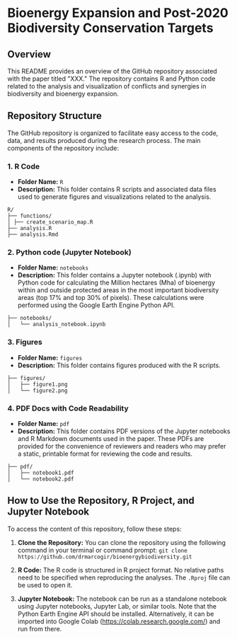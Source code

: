 # Bioenergy Expansion and Post-2020 Biodiversity Conservation Targets

## Overview
This README provides an overview of the GitHub repository associated with the paper titled "XXX." The repository contains R and Python code related to the analysis and visualization of conflicts and synergies in biodiversity and bioenergy expansion.

## Repository Structure

The GitHub repository is organized to facilitate easy access to the code, data, and results produced during the research process. The main components of the repository include:

### 1. R Code
- **Folder Name:** `R`
- **Description:** This folder contains R scripts and associated data files used to generate figures and visualizations related to the analysis.

```
R/
├── functions/
│ ├── create_scenario_map.R
├── analysis.R
├── analysis.Rmd
```


### 2. Python code (Jupyter Notebook)
- **Folder Name:** `notebooks`
- **Description:** This folder contains a Jupyter notebook (.ipynb) with Python code for calculating the Million hectares (Mha) of bioenergy within and outside protected areas in the most important biodiversity areas (top 17% and top 30% of pixels). These calculations were performed using the Google Earth Engine Python API.

```
├── notebooks/
│   └── analysis_notebook.ipynb
```

### 3. Figures
- **Folder Name:** `figures`
- **Description:** This folder contains figures produced with the R scripts.
```
├── figures/
│   ├── figure1.png
│   └── figure2.png
```

### 4. PDF Docs with Code Readability
- **Folder Name:** `pdf`
- **Description:** This folder contains PDF versions of the Jupyter notebooks and R Markdown documents used in the paper. These PDFs are provided for the convenience of reviewers and readers who may prefer a static, printable format for reviewing the code and results.
```
├── pdf/
│   ├── notebook1.pdf
│   └── notebook2.pdf
```

## How to Use the Repository, R Project, and Jupyter Notebook

To access the content of this repository, follow these steps:

1. **Clone the Repository:** You can clone the repository using the following command in your terminal or command prompt:
`git clone https://github.com/drmarcogir/bioenergybiodiversity.git`

2. **R Code:** The R code is structured in R project format. No relative paths need to be specified when reproducing the analyses. The `.Rproj` file can be used to open it.

3. **Jupyter Notebook:** The notebook can be run as a standalone notebook using Jupyter notebooks, Jupyter Lab, or similar tools. Note that the Python Earth Engine API should be installed. Alternatively, it can be imported into Google Colab (https://colab.research.google.com/) and run from there.
